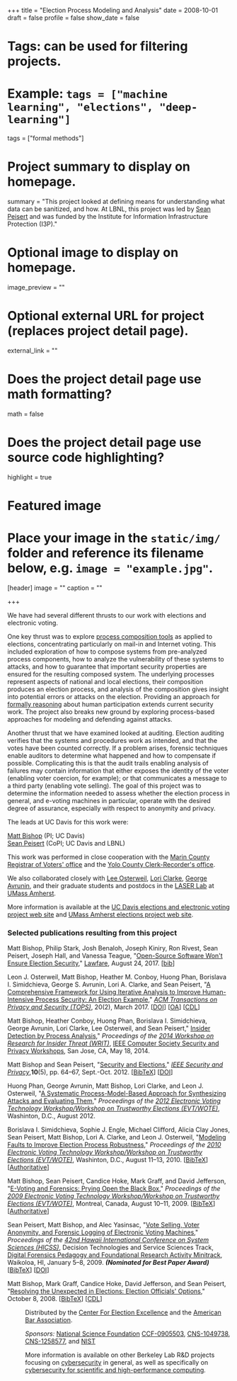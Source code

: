 +++
title = "Election Process Modeling and Analysis"
date = 2008-10-01
draft = false
profile = false
show_date = false

# Tags: can be used for filtering projects.
# Example: `tags = ["machine learning", "elections", "deep-learning"]`
tags = ["formal methods"]

# Project summary to display on homepage.
summary = "This  project looked at defining means for understanding what data can be sanitized, and how.  At LBNL, this project was led by [Sean Peisert](https://www.cs.ucdavis.edu/~peisert/) and was funded by the Institute for Information Infrastructure Protection (I3P)."

# Optional image to display on homepage.
image_preview = ""

# Optional external URL for project (replaces project detail page).
external_link = ""

# Does the project detail page use math formatting?
math = false

# Does the project detail page use source code highlighting?
highlight = true

# Featured image
# Place your image in the `static/img/` folder and reference its filename below, e.g. `image = "example.jpg"`.
[header]
image = ""
caption = ""

+++

We have had several different thrusts to our work with elections and electronic voting.

One key thrust was to explore [process composition tools](http://laser.cs.umass.edu/tools/littlejil.shtml) as applied to elections, concentrating particularly on mail-in and Internet voting. This included exploration of how to compose systems from pre-analyzed process components, how to analyze the vulnerability of these systems to attacks, and how to guarantee that important security properties are ensured for the resulting composed system. The underlying processes represent aspects of national and local elections, their composition produces an election process, and analysis of the composition gives insight into potential errors or attacks on the election. Providing an approach for [formally reasoning](http://laser.cs.umass.edu/staticanalysis/index.shtml) about human participation extends current security work. The project also breaks new ground by exploring process-based approaches for modeling and defending against attacks.

Another thrust that we have examined looked at auditing. Election auditing verifies that the systems and procedures work as intended, and that the votes have been counted correctly. If a problem arises, forensic techniques enable auditors to determine what happened and how to compensate if possible. Complicating this is that the audit trails enabling analysis of failures may contain information that either exposes the identity of the voter (enabling voter coercion, for example); or that communicates a message to a third party (enabling vote selling). The goal of this project was to determine the information needed to assess whether the election process in general, and e-voting machines in particular, operate with the desired degree of assurance, especially with respect to anonymity and privacy.

The leads at UC Davis for this work were:

<A HREF="http://nob.cs.ucdavis.edu/bishop/">Matt Bishop</A> (PI; UC Davis) \
<A HREF="http://www.cs.ucdavis.edu/~peisert/">Sean Peisert</A> (CoPI; UC Davis and LBNL)

This work was performed in close cooperation with the <A HREF="http://www.marinvotes.org/">Marin County Registrar of Voters' office</A> and the <A HREF="http://www.yoloelections.org/">Yolo County Clerk-Recorder's office</A>.

We also collaborated closely with <A HREF="http://laser.cs.umass.edu/people/ljo.html">Lee Osterweil</A>, <A HREF="http://www.cs.umass.edu/~clarke/">Lori Clarke</A>, <A HREF="https://www.math.umass.edu/~avrunin">George Avrunin</A>, and their graduate students and postdocs in the <A HREF="http://laser.cs.umass.edu/">LASER Lab</A> at <A HREF="http://www.cs.umass.edu/">UMass Amherst</A>.


More information is available at the [UC Davis elections and electronic voting project web site](https://www.cs.ucdavis.edu/~peisert/projects/voting.html) and [UMass Amherst elections project web site](http://laser.cs.umass.edu/casestudies/elections.shtml).

### Selected publications resulting from this project

Matt Bishop, Philip Stark, Josh Benaloh, Joseph Kiniry, Ron Rivest, Sean Peisert, Joseph Hall, and Vanessa Teague, "<A HREF="https://lawfareblog.com/open-source-software-wont-ensure-election-security">Open-Source Software Won't Ensure Election Security</A>," <A HREF="https://www.lawfareblog.com">Lawfare</A>, August 24, 2017.  [<A HREF="bibtex/Bishop2017-OSS-Elections.bib">bib</A>]

Leon J. Osterweil, Matt Bishop, Heather M. Conboy, Huong Phan, Borislava I. Simidchieva, George S. Avrunin, Lori A. Clarke, and Sean Peisert, "<A HREF="research/2017-TOPS-ElectionProcesses.pdf">A Comprehensive Framework for Using Iterative Analysis to Improve Human-Intensive Process Security: An Election Example</A>," <em><A HREF="http://tops.acm.org">ACM Transactions on Privacy and Security (TOPS)</A></em>, 20(2), March 2017. [<A HREF="http://dx.doi.org/10.1145/3041041">DOI</A>] [<A HREF="http://dl.acm.org/authorize?N23264">OA</A>] [<A HREF="http://www.escholarship.org/uc/item/6r53h7zt">CDL</A>]

Matt Bishop, Heather Conboy, Huong Phan, Borislava I. Simidchieva, George Avrunin, Lori Clarke, Lee Osterweil, and Sean Peisert," <A HREF="research/2014-WRIT-Insider-Process.pdf">Insider Detection by Process Analysis</A>," <EM>Proceedings of the <A HREF="http://www.sei.cmu.edu/community/WRIT2014/">2014 Workshop on Research for Insider Threat (WRIT)</A></EM>, 
<A HREF="http://www.ieee-security.org/TC/SPW2014/">IEEE Computer Society Security and Privacy Workshops</A>, San Jose, CA, May 18, 2014.


Matt Bishop and Sean Peisert, "<A HREF="research/2012-SandP-ElectionsSecurity.pdf">Security and Elections</A>,"
<em><A HREF="http://www.computer.org/security">IEEE Security and Privacy</A></em>,<strong>10</strong>(5), pp. 64&ndash;67, Sept.-Oct. 2012. [<A HREF="bibtex/Peisert2012-SP.bib">BibTeX</A>] [<A HREF="http://dx.doi.org/10.1109/MSP.2012.127">DOI</A>]

Huong Phan, George Avrunin, Matt Bishop, Lori Clarke, and Leon J. Osterweil, "<A HREF="https://www.usenix.org/system/files/conference/evtwote12/evtwote12-final26.pdf">A Systematic Process-Model-Based Approach for Synthesizing Attacks and Evaluating Them</A>," <EM>Proceedings of the <A HREF="http://www.usenix.org/events/evtwote12/">2012 Electronic Voting Technology Workshop/Workshop on Trustworthy Elections (EVT/WOTE)</A></EM>, Washinton, D.C., August 2012.


Borislava I. Simidchieva, Sophie J. Engle, Michael Clifford, Alicia Clay Jones, Sean Peisert, Matt Bishop, Lori A. Clarke, and Leon J. Osterweil, "<A HREF="http://www.usenix.org/event/evtwote10/tech/full_papers/Simidchieva.pdf">Modeling Faults to Improve Election Process Robustness</A>,"
<EM>Proceedings of the <A HREF="http://www.usenix.org/events/evtwote10/">2010 Electronic Voting Technology Workshop/Workshop on Trustworthy Elections (EVT/WOTE)</A></EM>, 
Washinton, D.C., August 11&ndash;13, 2010.  [<A HREF="bibtex/Peisert2010-EVT.bib">BibTeX</A>] [<A HREF="http://www.usenix.org/events/evtwote10/tech/full_papers/Simidchieva.pdf">Authoritative</A>]

Matt Bishop, Sean Peisert, Candice Hoke, Mark Graff, and David Jefferson, "<A HREF="research/2009-EVT-Forensics-BPHGJ.pdf">E-Voting and Forensics: Prying Open the Black Box</A>,"
<EM>Proceedings of the <A HREF="http://www.usenix.org/events/evtwote09/">2009 Electronic Voting Technology Workshop/Workshop on Trustworthy Elections (EVT/WOTE)</A></EM>,  Montreal, Canada, August 10&ndash;11, 2009. [<A HREF="bibtex/Peisert2009-EVT.bib">BibTeX</A>] [<A HREF="http://www.usenix.org/event/evtwote09/tech/full_papers/bishop.pdf">Authoritative</A>]

Sean Peisert, Matt Bishop, and Alec Yasinsac, "<A HREF="research/2009-PBY-HICSS-Voting.pdf">Vote Selling, Voter Anonymity, and Forensic Logging of Electronic Voting Machines</A>," <em>Proceedings of the <A HREF="http://www.hicss.hawaii.edu/hicss_42/apahome42.htm">42nd Hawaii International Conference on System Sciences (HICSS)</A></em>, Decision Technologies and Service Sciences Track, <A HREF="http://www.hicss.hawaii.edu/hicss_42/minitracks/st-dfp.htm">Digital Forensics Pedagogy and Foundational Research Activity Minitrack</A>, 
Waikoloa, HI, January 5&ndash;8, 2009. <em><strong>(Nominated for Best Paper Award)</strong></em> [<A HREF="bibtex/Peisert2008-HICSS.bib">BibTeX</A>] [<A HREF="http://dx.doi.org/10.1109/HICSS.2009.503">DOI</A>]

Matt Bishop, Mark Graff, Candice Hoke, David Jefferson, and Sean Peisert, "<A HREF="research/electionofficialtechguide-2008-10-08.pdf">Resolving the Unexpected in Elections: Election Officials' Options</A>," October 8, 2008. [<A HREF="bibtex/EE2008.bib">BibTeX</A>] [<A HREF="http://www.escholarship.org/uc/item/4xb8p2jn">CDL</A>]</DD>
<DD>Distributed by the <A HREF="http://www.electionexcellence.org/">Center For Election Excellence</A> and the <A HREF="http://www.americanbar.org/">American Bar Association</A>.


<em>Sponsors:</em> <A HREF="http://www.nsf.gov/">National Science Foundation</A> <A HREF="http://www.nsf.gov/awardsearch/showAward.do?AwardNumber=0905503">CCF-0905503</A>, <A HREF="http://www.nsf.gov/awardsearch/showAward.do?AwardNumber=1049738">CNS-1049738</A>, <A HREF="http://www.nsf.gov/awardsearch/showAward.do?AwardNumber=1258577">CNS-1258577</A>, and <A HREF="http://www.nist.gov/itl/vote/">NIST</A>


More information is available on other Berkeley Lab R&D projects focusing on [cybersecurity](/projects/) in general, as well as specifically on [cybersecurity for scientific and high-performance computing](/research/scientific-computing/).

